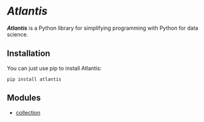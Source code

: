 # ***Atlantis***
***Atlantis*** is a Python library for simplifying programming with Python for data science.

## Installation
You can just use pip to install Atlantis:

`pip install atlantis`

## Modules

- [collection](COLLECTIONS.md) 


